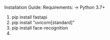 Installation Guide:
Requirements:
    -> Python 3.7+
1. pip install fastapi
2. pip install "uvicorn[standard]"
3. pip install face-recognition
4. 